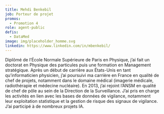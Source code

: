 ```yaml
---
title: Mehdi Benkebil
job: Porteur de projet
promos:
  - Promotion 4
role: agent-public
defis:
  - DataMed
image: img/placeholder_homme.svg
linkedin: https://www.linkedin.com/in/mbenkebil/
---
```

Diplômé de l’École Normale Supérieure de Paris en Physique, j’ai fait un doctorat en Physique des particules puis une formation en Management stratégique. Après un début de carrière aux États-Unis en tant qu’informaticien physicien, j’ai poursuivi ma carrière en France en qualité de chef de projets, notamment dans le domaine médical (imagerie médicale, radiothérapie et médecine nucléaire). En 2013, j’ai rejoint l’ANSM en qualité de chef de pôle au sein de la Direction de la Surveillance. J’ai pris en charge les activités en lien avec les bases de données de vigilance, notamment leur exploitation statistique et la gestion de risque des signaux de vigilance. J’ai participé à de nombreux projets IA.
